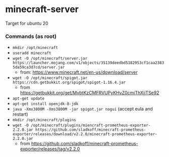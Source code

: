 # minecraft-server

Target for ubuntu 20

### Commands (as root)
- `mkdir /opt/minecraft`
- `useradd minecraft`
- `wget -O /opt/minecraft/server.jar https://launcher.mojang.com/v1/objects/35139deedbd5182953cf1caa23835da59ca3d7cd/server.jar` 
  - from: https://www.minecraft.net/en-us/download/server
- `wget -O /opt/minecraft/spigot.jar https://cdn.getbukkit.org/spigot/spigot-1.16.4.jar` 
  - from https://getbukkit.org/get/MvbtKzCMFRVUPyKHvZ0cmiThXiiTSe92
- `apt-get update`
- `apt-get install openjdk-8-jdk`
- `java -Xmx3800M -Xms3800M -jar spigot.jar nogui` (accept eula and restart)
- `mkdir /opt/minecraft/plugins`
- `wget -O /opt/minecraft/plugins/miencraft-prometheus-exporter-2.2.0.jar https://github.com/sladkoff/minecraft-prometheus-exporter/releases/download/v2.2.0/minecraft-prometheus-exporter-2.2.0.jar`
  - from https://github.com/sladkoff/minecraft-prometheus-exporter/releases/tag/v2.2.0
